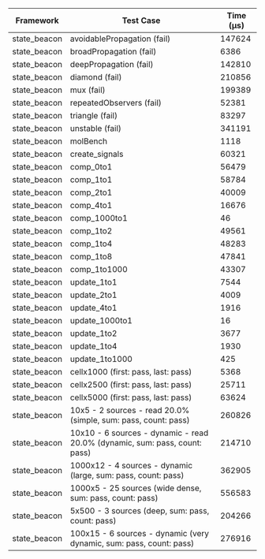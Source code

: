 | Framework | Test Case | Time (μs) |
| --- | --- | --- |
| state_beacon | avoidablePropagation (fail) | 147624 |
| state_beacon | broadPropagation (fail) | 6386 |
| state_beacon | deepPropagation (fail) | 142810 |
| state_beacon | diamond (fail) | 210856 |
| state_beacon | mux (fail) | 199389 |
| state_beacon | repeatedObservers (fail) | 52381 |
| state_beacon | triangle (fail) | 83297 |
| state_beacon | unstable (fail) | 341191 |
| state_beacon | molBench | 1118 |
| state_beacon | create_signals | 60321 |
| state_beacon | comp_0to1 | 56479 |
| state_beacon | comp_1to1 | 58784 |
| state_beacon | comp_2to1 | 40009 |
| state_beacon | comp_4to1 | 16676 |
| state_beacon | comp_1000to1 | 46 |
| state_beacon | comp_1to2 | 49561 |
| state_beacon | comp_1to4 | 48283 |
| state_beacon | comp_1to8 | 47841 |
| state_beacon | comp_1to1000 | 43307 |
| state_beacon | update_1to1 | 7544 |
| state_beacon | update_2to1 | 4009 |
| state_beacon | update_4to1 | 1916 |
| state_beacon | update_1000to1 | 16 |
| state_beacon | update_1to2 | 3677 |
| state_beacon | update_1to4 | 1930 |
| state_beacon | update_1to1000 | 425 |
| state_beacon | cellx1000 (first: pass, last: pass) | 5368 |
| state_beacon | cellx2500 (first: pass, last: pass) | 25711 |
| state_beacon | cellx5000 (first: pass, last: pass) | 63624 |
| state_beacon | 10x5 - 2 sources - read 20.0% (simple, sum: pass, count: pass) | 260826 |
| state_beacon | 10x10 - 6 sources - dynamic - read 20.0% (dynamic, sum: pass, count: pass) | 214710 |
| state_beacon | 1000x12 - 4 sources - dynamic (large, sum: pass, count: pass) | 362905 |
| state_beacon | 1000x5 - 25 sources (wide dense, sum: pass, count: pass) | 556583 |
| state_beacon | 5x500 - 3 sources (deep, sum: pass, count: pass) | 204266 |
| state_beacon | 100x15 - 6 sources - dynamic (very dynamic, sum: pass, count: pass) | 276916 |
